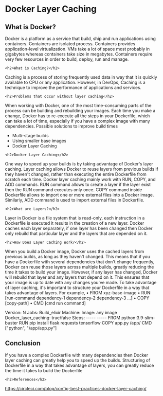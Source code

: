 # Docker Layer Caching

<h2>What is Docker?</h2>
<p>
Docker is a platform as a service that build, ship and run applications using containers. Containers are isolated process. Containers provides application-level virtualization. VMs take a lot of space most probably in gigabytes whereas containers take size in megabytes. Containers require very few resources in order to build, deploy, run and manage. </p>

	<h2>What is Caching?</h2>
Caching is a process of storing frequently used data in way that it is quickly available to CPU or any application. However, in DevOps, Caching is a technique to improve the performance of applications and services.

	<h2>Problems that occur without layer caching</h2>
When working with Docker, one of the most time-consuming parts of the process can be building and rebuilding your images. Each time you make a change, Docker has to re-execute all the steps in your Dockerfile, which can take a lot of time, especially if you have a complex image with many dependencies.
Possible solutions to improve build times
<ul>
	<li>Multi-stage builds</li>
	<li>Using smaller base images</li>
	<li>Docker Layer Caching</li>
</ul>

	<h2>Docker Layer Caching</h2>
One way to speed up your builds is by taking advantage of Docker's layer caching. Layer caching allows Docker to reuse layers from previous builds if they haven't changed, rather than executing the entire Dockerfile from scratch each time.
Docker layer caching mainly work with RUN, COPY, and ADD commands. RUN command allows to create a layer if the layer exist then the RUN command executes only once. COPY command inside Dockerfile allows to import one or more external files into a Docker image. Similarly, ADD command is used to import external files in Dockerfile.

	<h2>What are Layers?</h2>
Layer in Docker is a file system that is read-only, each instruction in a Dockerfile is executed it results in the creation of a new layer.
Docker caches each layer separately, if one layer has been changed then Docker only rebuild that particular layer and the layers that are depended on it. 

	<h2>How Does Layer Caching Work?</h2>
When you build a Docker image, Docker uses the cached layers from previous builds, as long as they haven't changed. This means that if you have a Dockerfile with several dependencies that don't change frequently, Docker can reuse those layers across multiple builds, greatly reducing the time it takes to build your image.
However, if any layer has changed, Docker will rebuild that layer and any layers that depend on it. This ensures that your image is up to date with any changes you've made.
To take advantage of layer caching, it's important to structure your Dockerfile in a way that takes advantage of layers. For example,
•	FROM xyz-base-image
•	RUN [run-command dependency-1 dependency-2 dependency-3 …] 
•	COPY [copy-path]
•	CMD [cmd run command]

Version: N
Jobs:
Build_elixir
Machine:
	Image: any image
	Docker_layer_caching: true/false
Steps:
	-----
	-----
FROM python:3.9-slim-buster 
RUN pip install flask requests tensorflow
COPY app.py /app/ 
CMD ["python", "/app/app.py"] 

<h2>Conclusion</h2>
If you have a complex Dockerfile with many dependencies then Docker layer caching can greatly help you to speed up the builds. Structuring of Dockerfile in a way that takes advantage of layers, you can greatly reduce the time it takes to build the Dockerfile

	<h2>References</h2>
https://circleci.com/blog/config-best-practices-docker-layer-caching/

